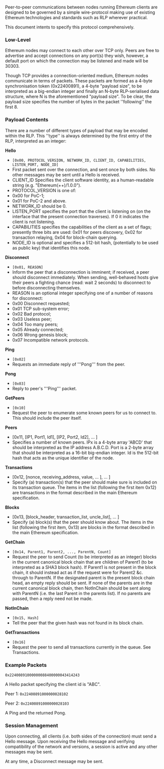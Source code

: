Peer-to-peer communications between nodes running Ethereum clients are designed to be governed by a simple wire-protocol making use of existing Ethereum technologies and standards such as RLP wherever practical.

This document intents to specify this protocol comprehensively.


### Low-Level

Ethereum nodes may connect to each other over TCP only. Peers are free to advertise and accept connections on any port(s) they wish, however, a default port on which the connection may be listened and made will be 30303.

Though TCP provides a connection-oriented medium, Ethereum nodes communicate in terms of packets. These packets are formed as a 4-byte synchronisation token (0x22400891), a 4-byte "payload size", to be interpreted as a big-endian integer and finally an N-byte RLP-serialised data structure, where N is the aforementioned "payload size". To be clear, the payload size specifies the number of bytes in the packet ''following'' the first 8.


### Payload Contents

There are a number of different types of payload that may be encoded within the RLP. This ''type'' is always determined by the first entry of the RLP, interpreted as an integer:

**Hello**
* <code>[0x00, PROTOCOL_VERSION, NETWORK_ID, CLIENT_ID, CAPABILITIES, LISTEN_PORT, NODE_ID]</code>
* First packet sent over the connection, and sent once by both sides. No other messages may be sent until a Hello is received.
* CLIENT_ID Specifies the client software identity, as a human-readable string (e.g. "Ethereum(++)/1.0.0").
* PROTOCOL_VERSION is one of:
* 0x00 for PoC-1;
* 0x01 for PoC-2 and above.
* NETWORK_ID should be 0.
* LISTEN_PORT specifies the port that the client is listening on (on the interface that the present connection traverses). If 0 it indicates the client is not listening.
* CAPABILITIES specifies the capabilities of the client as a set of flags; presently three bits are used: 0x01 for peers discovery, 0x02 for transaction relaying, 0x04 for block-chain querying.
* NODE_ID is optional and specifies a 512-bit hash, (potentially to be used as public key) that identifies this node.

**Disconnect**
* <code>[0x01, REASON]</code>
* Inform the peer that a disconnection is imminent; if received, a peer should disconnect immediately. When sending, well-behaved hosts give their peers a fighting chance (read: wait 2 seconds) to disconnect to before disconnecting themselves.
* REASON is an optional integer specifying one of a number of reasons for disconnect:
* 0x00 Disconnect requested;
* 0x01 TCP sub-system error;
* 0x02 Bad protocol;
* 0x03 Useless peer;
* 0x04 Too many peers;
* 0x05 Already connected;
* 0x06 Wrong genesis block;
* 0x07 Incompatible network protocols.

**Ping**
* <code>[0x02]</code> 
* Requests an immediate reply of '''Pong''' from the peer.

**Pong**
* <code>[0x03]</code> 
* Reply to peer's '''Ping''' packet.

**GetPeers**
* <code>[0x10]</code> 
* Request the peer to enumerate some known peers for us to connect to. This should include the peer itself.

**Peers**
* [0x11, [IP1, Port1, Id1], [IP2, Port2, Id2], ... ]
* Specifies a number of known peers. IPx is a 4-byte array 'ABCD' that should be interpreted as the IP address A.B.C.D. Port is a 2-byte array that should be interpreted as a 16-bit big-endian integer. Id is the 512-bit hash that acts as the unique identifier of the node.

**Transactions**
* [0x12, [nonce, receiving_address, value, ... ], ... ]
* Specify (a) transaction(s) that the peer should make sure is included on its transaction queue. The items in the list (following the first item 0x12) are transactions in the format described in the main Ethereum specification.

**Blocks**
* [0x13, [block_header, transaction_list, uncle_list], ... ]
* Specify (a) block(s) that the peer should know about. The items in the list (following the first item, 0x13) are blocks in the format described in the main Ethereum specification.

**GetChain**
* `[0x14, Parent1, Parent2, ..., ParentN, Count]`
* Request the peer to send Count (to be interpreted as an integer) blocks in the current canonical block chain that are children of Parent1 (to be interpreted as a SHA3 block hash). If Parent1 is not present in the block chain, it should instead act as if the request were for Parent2 &c. through to ParentN. If the designated parent is the present block chain head, an empty reply should be sent. If none of the parents are in the current canonical block chain, then NotInChain should be sent along with ParentN (i.e. the last Parent in the parents list). If no parents are passed, then a reply need not be made.

**NotInChain**
* `[0x15, Hash]`
* Tell the peer that the given hash was not found in its block chain.

**GetTransactions**
* `[0x16]`
* Request the peer to send all transactions currently in the queue. See Transactions.


### Example Packets

`0x22400891000000088400000043414243`

A Hello packet specifying the client id is "ABC".

Peer 1: `0x22400891000000028102`

Peer 2: `0x22400891000000028103`

A Ping and the returned Pong.


### Session Management

Upon connecting, all clients (i.e. both sides of the connection) must send a Hello message. Upon receiving the Hello message and verifying compatibility of the network and versions, a session is active and any other messages may be sent.

At any time, a Disconnect message may be sent.
